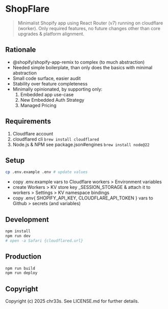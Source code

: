 # ShopFlare

> Minimalist Shopify app using React Router (v7) running on cloudflare (worker). Only required features, no future changes other than core upgrades & platform alignment.

## Rationale

- @shopify/shopify-app-remix to complex (to much abstraction)
- Needed simple boilerplate, than only does the basics with minimal abstraction
- Small code surface, easier audit
- Stability over feature completeness
- Minimally opinionated, by supporting only:
  1.  Embedded app use-case
  2.  New Embedded Auth Strategy
  3.  Managed Pricing

## Requirements

1. Cloudflare account
2. cloudflared cli `brew install cloudflared`
3. Node.js & NPM see package.json#engines `brew install node@22`

## Setup

```sh
cp .env.example .env # update values
```

- copy .env.example vars to Cloudflare workers > Environment variables
- create Workers > KV store key \_SESSION_STORAGE & attach it to workers > Settings > KV namespace bindings
- copy .env{ SHOPIFY_API_KEY, CLOUDFLARE_API_TOKEN } vars to Github > secrets (and variables)

## Development

```sh
npm install
npm run dev
# open -a Safari {cloudflared.url}
```

## Production

```sh
npm run build
npm run deploy
```

## Copyright

Copyright (c) 2025 chr33s. See LICENSE.md for further details.
